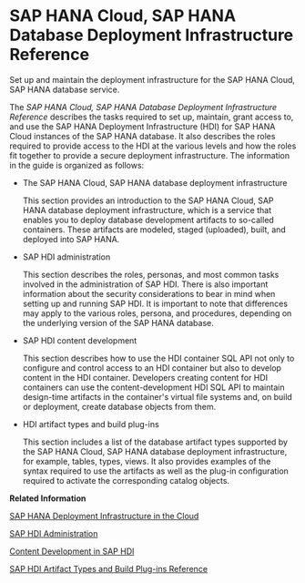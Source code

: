 <!-- loio4077972509f5437c85d6a03e01509417 -->

# SAP HANA Cloud, SAP HANA Database Deployment Infrastructure Reference

Set up and maintain the deployment infrastructure for the SAP HANA Cloud, SAP HANA database service.

The *SAP HANA Cloud, SAP HANA Database Deployment Infrastructure Reference* describes the tasks required to set up, maintain, grant access to, and use the SAP HANA Deployment Infrastructure \(HDI\) for SAP HANA Cloud instances of the SAP HANA database. It also describes the roles required to provide access to the HDI at the various levels and how the roles fit together to provide a secure deployment infrastructure. The information in the guide is organized as follows:

-   The SAP HANA Cloud, SAP HANA database deployment infrastructure

    This section provides an introduction to the SAP HANA Cloud, SAP HANA database deployment infrastructure, which is a service that enables you to deploy database development artifacts to so-called containers. These artifacts are modeled, staged \(uploaded\), built, and deployed into SAP HANA.

-   SAP HDI administration

    This section describes the roles, personas, and most common tasks involved in the administration of SAP HDI. There is also important information about the security considerations to bear in mind when setting up and running SAP HDI. It is important to note that differences may apply to the various roles, persona, and procedures, depending on the underlying version of the SAP HANA database.

-   SAP HDI content development

    This section describes how to use the HDI container SQL API not only to configure and control access to an HDI container but also to develop content in the HDI container. Developers creating content for HDI containers can use the content-development HDI SQL API to maintain design-time artifacts in the container's virtual file systems and, on build or deployment, create database objects from them.

-   HDI artifact types and build plug-ins

    This section includes a list of the database artifact types supported by the SAP HANA Cloud, SAP HANA database deployment infrastructure, for example, tables, types, views. It also provides examples of the syntax required to use the artifacts as well as the plug-in configuration required to activate the corresponding catalog objects.


**Related Information**  


[SAP HANA Deployment Infrastructure in the Cloud](sap-hana-deployment-infrastructure-in-the-cloud-3ef0ee9.md "Understand the benefits of using the SAP HANA Deployment Infrastructure (HDI).")

[SAP HDI Administration](10-HDI-Cloud-Administration/sap-hdi-administration-b36b4b6.md "An overview of the scope of the tasks required to maintain the SAP HANA Deployment Infrastructure (HDI).")

[Content Development in SAP HDI](20-HDI-Cloud-Content-Development/content-development-in-sap-hdi-4559e00.md "Develop and deploy database content in the SAP HANA Deployment Infrastructure (HDI).")

[SAP HDI Artifact Types and Build Plug-ins Reference](30-HDI-Cloud-Artifact-Types/sap-hdi-artifact-types-and-build-plug-ins-reference-9789224.md "The SAP HANA Cloud, SAP HANA database deployment infrastructure (HDI) supports a wide variety of database artifact types, for example, tables, indexes, and views.")

